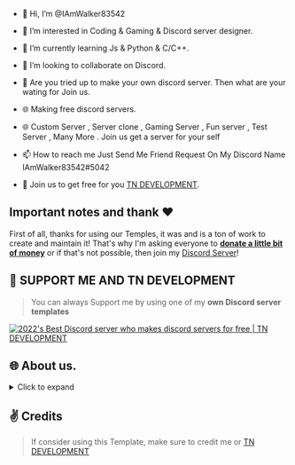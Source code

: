 - 👋 Hi, I’m @IAmWalker83542
- 👀 I’m interested in Coding & Gaming & Discord server designer.
- 🌱 I’m currently learning Js & Python & C/C++.
- 💞️ I’m looking to collaborate on Discord.

- 🤔 Are you tried up to make your own discord server. Then what are your wating for Join us.
- 🌐 Making free discord servers.
- 🌐 Custom Server , Server clone , Gaming Server , Fun server , Test Server , Many More . Join us get a server for your self
- 📫 How to reach me Just Send Me Friend Request On My Discord Name IAmWalker83542#5042
- 📮 Join us to get free for you [TN DEVELOPMENT](https://dsc.gg/tn.dev "TN DEVELOPMENT.").



## Important notes and thank ❤️
First of all, thanks for using our Temples, it was and is a ton of work to create and maintain it!
That's why I'm asking everyone to [**donate a little bit of money**](https://www.paypal.me/iamvamshikrishna) or if that's not possible, then join my [Discord Server](https://discord.gg/QeNpH78X8M)!


## 🙏 SUPPORT ME AND TN  DEVELOPMENT

> You can always Support me by using one of my **own Discord server templates**

[![2022's Best Discord server who makes discord servers for free | TN DEVELOPMENT](https://media.discordapp.net/attachments/909704554105434112/916615170669830184/unknown.png)](https://discord.gg/QeNpH78X8M "TN DEVELOPMENT")

## 🌐 About us.

<details>
  <summary>Click to expand</summary>

  1. Download the [Server Templates](https://xenon.bot/users/770661065293299713 "Server Templates")
     * either by: `Join our discord server and contact team`
     * If you need a server for free then what are you waiting? Join us [TN DEVELOPMENT](https://discord.gg/QeNpH78X8M "TN DEVELOPMENT")
  
2. [**TN DEVELOPMENT**](https://discord.gg/QeNpH78X8M "TN DEVELOPMENT")

**Informations about the Server:**

> - Server Shop where you can order Discord Server for your community.
> - You can pay with a Free Option means Invites
> - Extreme server creation & Vip Access.
> - Cheap Prices
> - Good Team and fast Support


What we offer:

> 📄 》**Free Discord Server**
> 
> 📇 》Different kinds of Servers & Custom Server.
> 
> ⚙️ 》Custom Discord Server & Custom Templates
> 
> 🔗 》Server Clones
> 
> 📮 》Trail server visit
> 
> 🤝 》Partnerships with other Servers
> 
> 💠 》Booster and Donator Perks
> 
> 📌 》Promotion Channels
> 
> 👨‍🔧 》Friendly and competent Staff Team
> 
> 🎉 》Weekly Giveaways



What are you waiting for? Join our Server now!:

> 💠》Server Link : [TN DEVELOPMENT](https://discord.gg/QeNpH78X8M "TN DEVELOPMENT")
> 
> 💠 》Website Link : [TN DEVELOPMENT](https://tn-dev-in.mystrikingly.com "TN DEVELOPMENT")


</details>

## ✌️ Credits

> If consider using this Template, make sure to credit me or [TN DEVELOPMENT](https://discord.gg/QeNpH78X8M "TN DEVELOPMENT")
